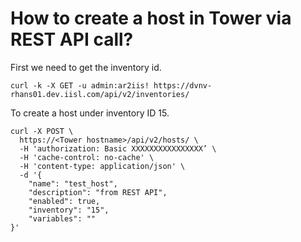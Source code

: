 # How to create a host in Tower via REST API call?

First we need to get the inventory id.

```shell
curl -k -X GET -u admin:ar2iis! https://dvnv-rhans01.dev.iisl.com/api/v2/inventories/
```
To create a host under inventory ID 15.

```shell
curl -X POST \
  https://<Tower hostname>/api/v2/hosts/ \
  -H 'authorization: Basic XXXXXXXXXXXXXXXX’ \
  -H 'cache-control: no-cache' \
  -H 'content-type: application/json' \
  -d '{
    "name": "test_host",
    "description": "from REST API",
    "enabled": true,
    "inventory": "15",
    "variables": ""
}'
```




